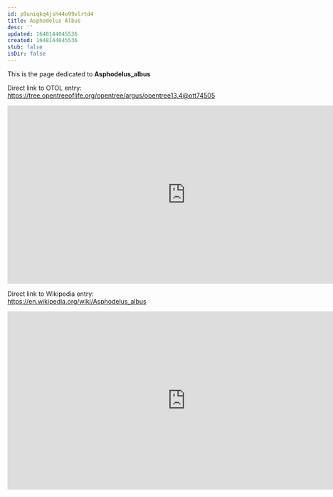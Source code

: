 ```yaml
---
id: p9uniqkq4jsh44o99vlrtd4
title: Asphodelus Albus
desc: ''
updated: 1648144045536
created: 1648144045536
stub: false
isDir: false
---
```

This is the page dedicated to **Asphodelus_albus**


Direct link to OTOL entry: https://tree.opentreeoflife.org/opentree/argus/opentree13.4@ott74505



<html>
    <body>
    <iframe src="https://tree.opentreeoflife.org/opentree/argus/opentree13.4@ott74505"
    width="800" height="400" frameborder="0" allowfullscreen> </iframe>
    </body>
</html>
    


Direct link to Wikipedia entry: https://en.wikipedia.org/wiki/Asphodelus_albus



<html>
    <body>
    <iframe src="https://en.wikipedia.org/wiki/Asphodelus_albus"
    width="800" height="400" frameborder="0" allowfullscreen> </iframe>
    </body>
</html>
    
